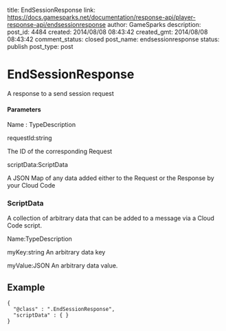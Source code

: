 title: EndSessionResponse
link: https://docs.gamesparks.net/documentation/response-api/player-response-api/endsessionresponse
author: GameSparks
description: 
post_id: 4484
created: 2014/08/08 08:43:42
created_gmt: 2014/08/08 08:43:42
comment_status: closed
post_name: endsessionresponse
status: publish
post_type: post

<!--A response to a send session request  -->

# EndSessionResponse

A response to a send session request 

#### Parameters

Name : TypeDescription

requestId:string

The ID of the corresponding Request

scriptData:ScriptData

A JSON Map of any data added either to the Request or the Response by your Cloud Code

### ScriptData

A collection of arbitrary data that can be added to a message via a Cloud Code script.

Name:TypeDescription

myKey:string
An arbitrary data key

myValue:JSON
An arbitrary data value.
  


## Example
    
    
    {
      "@class" : ".EndSessionResponse",
      "scriptData" : { }
    }
